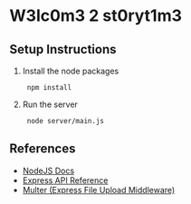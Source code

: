 # W3lc0m3 2 st0ryt1m3
## Setup Instructions
1. Install the node packages

		npm install
2. Run the server

		node server/main.js
## References
- [NodeJS Docs](https://nodejs.org/en/docs/)
- [Express API Reference](https://expressjs.com/en/4x/api.html)
- [Multer (Express File Upload Middleware)](https://www.npmjs.com/package/multer)